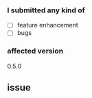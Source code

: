 ### I submitted any kind of
- [ ] feature enhancement
- [ ] bugs
### affected version
0.5.0

issue
---
